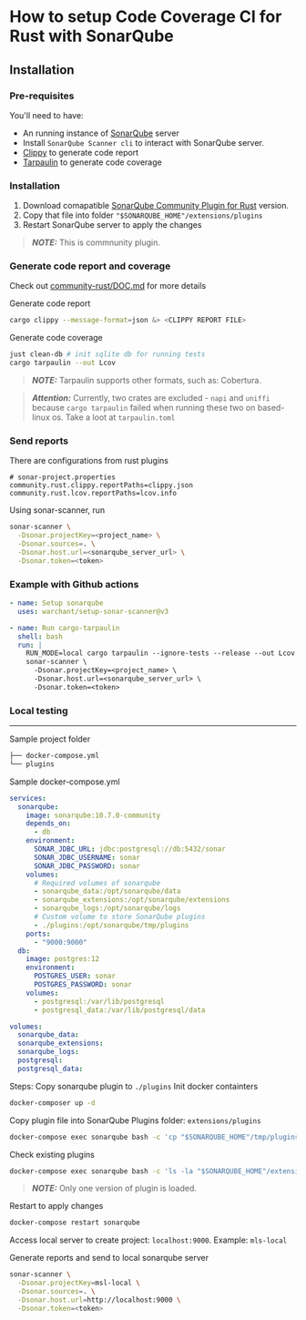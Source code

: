 # How to setup Code Coverage CI for Rust with SonarQube

Installation
------------
### Pre-requisites
You'll need to have:
- An running instance of [SonarQube](https://docs.sonarsource.com/sonarqube/latest/try-out-sonarqube/) server
- Install `SonarQube Scanner cli` to interact with SonarQube server.
- [Clippy](https://doc.rust-lang.org/clippy/usage.html) to generate code report
- [Tarpaulin](https://github.com/xd009642/tarpaulin) to generate code coverage

### Installation
1. Download comapatible [SonarQube Community Plugin for Rust](https://github.com/C4tWithShell/community-rust) version.
2. Copy that file into folder `"$SONARQUBE_HOME"/extensions/plugins`
3. Restart SonarQube server to apply the changes

> **_NOTE:_** This is commnunity plugin.

### Generate code report and coverage
Check out [community-rust/DOC.md](https://github.com/C4tWithShell/community-rust/blob/master/DOC.md) for more details

Generate code report
```bash
cargo clippy --message-format=json &> <CLIPPY REPORT FILE>
```

Generate code coverage
```bash
just clean-db # init sqlite db for running tests
cargo tarpaulin --out Lcov
```
> **_NOTE:_** Tarpaulin supports other formats, such as: Cobertura.

> **_Attention:_** Currently, two crates are excluded - `napi` and `uniffi` because `cargo tarpaulin` failed when running these two on based-linux os. Take a loot at `tarpaulin.toml`


### Send reports

There are configurations from rust plugins
```
# sonar-project.properties
community.rust.clippy.reportPaths=clippy.json
community.rust.lcov.reportPaths=lcov.info
```

Using sonar-scanner, run
```bash
sonar-scanner \
  -Dsonar.projectKey=<project_name> \
  -Dsonar.sources=. \
  -Dsonar.host.url=<sonarqube_server_url> \
  -Dsonar.token=<token>
```

### Example with Github actions ###
```yaml
- name: Setup sonarqube
  uses: warchant/setup-sonar-scanner@v3

- name: Run cargo-tarpaulin
  shell: bash
  run: |
    RUN_MODE=local cargo tarpaulin --ignore-tests --release --out Lcov
    sonar-scanner \
      -Dsonar.projectKey=<project_name> \
      -Dsonar.host.url=<sonarqube_server_url> \
      -Dsonar.token=<token>
```

### Local testing
------------
Sample project folder
``` bash
├── docker-compose.yml
└── plugins
```

Sample docker-compose.yml
``` yaml
services:
  sonarqube:
    image: sonarqube:10.7.0-community
    depends_on:
      - db
    environment:
      SONAR_JDBC_URL: jdbc:postgresql://db:5432/sonar
      SONAR_JDBC_USERNAME: sonar
      SONAR_JDBC_PASSWORD: sonar
    volumes:
      # Required volumes of sonarqube
      - sonarqube_data:/opt/sonarqube/data
      - sonarqube_extensions:/opt/sonarqube/extensions
      - sonarqube_logs:/opt/sonarqube/logs
      # Custom volume to store SonarQube plugins
      - ./plugins:/opt/sonarqube/tmp/plugins
    ports:
      - "9000:9000"
  db:
    image: postgres:12
    environment:
      POSTGRES_USER: sonar
      POSTGRES_PASSWORD: sonar
    volumes:
      - postgresql:/var/lib/postgresql
      - postgresql_data:/var/lib/postgresql/data

volumes:
  sonarqube_data:
  sonarqube_extensions:
  sonarqube_logs:
  postgresql:
  postgresql_data:
```

Steps:
Copy sonarqube plugin to `./plugins`
Init docker containters
```bash
docker-composer up -d
```
Copy plugin file into SonarQube Plugins folder: `extensions/plugins`
```bash
docker-compose exec sonarqube bash -c 'cp "$SONARQUBE_HOME"/tmp/plugins/community-rust-plugin-0.2.4.jar "$SONARQUBE_HOME"/extensions/plugins/.'
```
Check existing plugins
```bash
docker-compose exec sonarqube bash -c 'ls -la "$SONARQUBE_HOME"/extensions/plugins'
```
> **_NOTE:_** Only one version of plugin is loaded.

Restart to apply changes
```bash
docker-compose restart sonarqube
```

Access local server to create project: `localhost:9000`. Example: `mls-local`

Generate reports and send to local sonarqube server
```bash
sonar-scanner \
  -Dsonar.projectKey=msl-local \
  -Dsonar.sources=. \
  -Dsonar.host.url=http://localhost:9000 \
  -Dsonar.token=<token>
```
